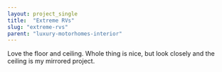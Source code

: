```yaml
---
layout: project_single
title:  "Extreme RVs"
slug: "extreme-rvs"
parent: "luxury-motorhomes-interior"
---
```

Love the floor and ceiling.  Whole thing is nice, but look closely and the ceiling is my mirrored project.